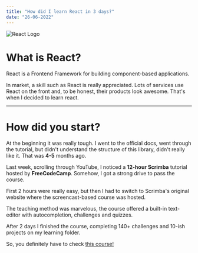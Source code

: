 ```yaml
---
title: "How did I learn React in 3 days?"
date: "26-06-2022"
---
```


![React Logo](https://reactjs.org/logo-og.png)

# What is React?

React is a Frontend Framework for building component-based applications.

In market, a skill such as React is really appreciated. Lots of services use React on the front and, to be honest, their products look awesome. That's when I decided to learn react.

---

# How did you start?

At the beginning it was really tough. I went to the official docs, went through the tutorial, but didn't understand the structure of this library, didn't really like it. That was **4-5** months ago.

Last week, scrolling through YouTube, I noticed a **12-hour Scrimba** tutorial hosted by **FreeCodeCamp**. Somehow, I got a strong drive to pass the course.

First 2 hours were really easy, but then I had to switch to Scrimba's original website where the screencast-based course was hosted.

The teaching method was marvelous, the course offered a built-in text-editor with autocompletion, challenges and quizzes.

After 2 days I finished the course, completing 140+ challenges and 10-ish projects on my learning folder.

So, you definitely have to check [this course!](https://www.youtube.com/watch?v=bMknfKXIFA8)
